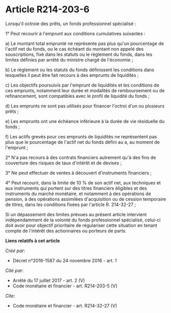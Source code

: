 # Article R214-203-6

Lorsqu'il octroie des prêts, un fonds professionnel spécialisé :

1° Peut recourir à l'emprunt aux conditions cumulatives suivantes :

a) Le montant total emprunté ne représente pas plus qu'un pourcentage de l'actif net du fonds, ou le cas échéant du montant
non appelé des souscriptions, fixé dans les statuts ou le règlement du fonds, dans les limites définies par arrêté du
ministre chargé de l'économie ;

b) Le règlement ou les statuts du fonds définissent les conditions dans lesquelles il peut être fait recours à des emprunts
de liquidités ;

c) Les objectifs poursuivis par l'emprunt de liquidités et les conditions de ces emprunts, notamment leur durée et modalités
de remboursement ou de refinancement, sont compatibles avec le profil de liquidité du fonds ;

d) Les emprunts ne sont pas utilisés pour financer l'octroi d'un ou plusieurs prêts ;

e) Les emprunts ont une échéance inférieure à la durée de vie résiduelle du fonds ;

f) Les actifs grevés pour ces emprunts de liquidités ne représentent pas plus que le pourcentage de l'actif net du fonds
défini au a, au moment de l'emprunt ;

2° N'a pas recours à des contrats financiers autrement qu'à des fins de couverture des risques de taux d'intérêt et de
devises ;

3° Ne peut effectuer de ventes à découvert d'instruments financiers ;

4° Peut recourir, dans la limite de 10 % de son actif net, aux techniques et aux instruments qui portent sur des titres
financiers éligibles et des instruments du marché monétaire, et notamment à des opérations de pension, à des opérations
assimilées d'acquisition ou de cession temporaire de titres, dans les conditions fixées par l'article R. 214-32-27 ;

Si un dépassement des limites prévues au présent article intervient indépendamment de la volonté du fonds professionnel
spécialisé, celui-ci doit avoir pour objectif prioritaire de régulariser cette situation en tenant compte de l'intérêt des
actionnaires ou porteurs de parts.

**Liens relatifs à cet article**

_Créé par_:

  - Décret n°2016-1587 du 24 novembre 2016 - art. 1

_Cité par_:

  - Arrêté du 17 juillet 2017 - art. 2 (V)
  - Code monétaire et financier - art. R214-203-5 (V)

_Cite_:

  - Code monétaire et financier - art. R214-32-27 (V)
